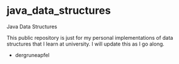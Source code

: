 # java_data_structures
Java Data Structures

This public repository is just for my personal implementations of data structures that I learn at university. I will update this as I go along.

- dergruneapfel
